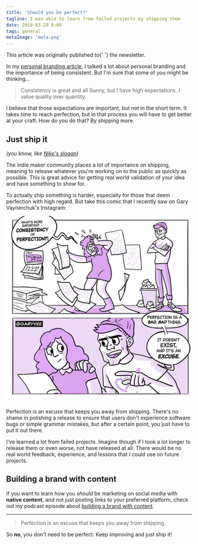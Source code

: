 ```yaml
---
title: 'Should you be perfect?'
tagline: I was able to learn from failed projects by shipping them
date: 2019-03-29 8:00
tags: general
metaImage: 'meta.png'
---
```


<Alert>
  This article was originally published to{' '}
  <AlertLink href="/news">the newsletter</AlertLink>.
</Alert>

In my [personal branding article](/blog/personal-brand), I talked a lot about personal branding and the importance of being consistent. But I'm sure that some of you might be thinking...

> Consistency is great and all Sunny, but I have high expectations. I value quality over quantity.

I believe that those expectations are important, but not in the short term. It takes time to reach perfection, but in that process you will have to get better at your craft. How do you do that? By shipping more.

## Just ship it

_(you know, like [Nike's slogan](https://youtu.be/Fq2CvmgoO7I))_

The indie maker community places a lot of importance on shipping, meaning to release whatever you're working on to the public as quickly as possible. This is great advice for getting real world validation of your idea and have something to show for.

To actually ship something is harder, especially for those that deem perfection with high regard. But take this comic that I recently saw on Gary Vaynerchuk's Instagram:

[![View comic](gary-comic.jpg)](https://www.instagram.com/p/BsT4fP8F-pp/)

Perfection is an excuse that keeps you away from shipping. There's no shame in polishing a release to ensure that users don't experience software bugs or simple grammar mistakes, but after a certain point, you just have to put it out there.

I've learned a lot from failed projects. Imagine though if I took a lot longer to release them or even worse, not have released at all. There would be no real world feedback, experience, and lessons that I could use on future projects.

## Building a brand with content

If you want to learn how you _should_ be marketing on social media with **native content**, and not just posting links to your preferred platform, check out my podcast episode about [building a brand with content](https://sunnycommutes.fm/episodes/61-building-a-brand-with-content-zl5wOK).

<YouTubeEmbed
  id="9zwrbWcWm9g"
  caption="Sunny Commutes #61: Building a brand with content"
/>

---

> Perfection is an excuse that keeps you away from shipping.

So **no**, you don't need to be perfect. Keep improving and just ship it!
